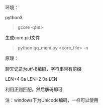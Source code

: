 环境：

python3
	
> gcore <pid\>
> 

生成core.pid文件

> 
> python qq\_mem.py <core_file\> -n


原理：

聊天记录为utf-8编码，字符串带有前缀

LEN+4 0a LEN+2 0a LEN

利用正则匹配，然后解码即可

注：windows下为Unicode编码，一样可以使用